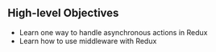 ## High-level Objectives
* Learn one way to handle asynchronous actions in Redux
* Learn how to use middleware with Redux
